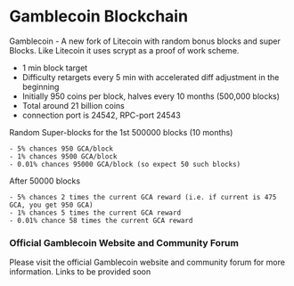# Gamblecoin Blockchain

Gamblecoin - A new fork of Litecoin with random bonus blocks and super Blocks. Like Litecoin it uses scrypt as a proof of work scheme.

   - 1 min block target
   - Difficulty retargets every 5 min with accelerated diff adjustment in the beginning
   - Initially 950 coins per block, halves every 10 months (500,000 blocks)
   - Total around 21 billion coins
   - connection port is 24542, RPC-port 24543


Random Super-blocks for the 1st 500000 blocks (10 months)

    
    - 5% chances 950 GCA/block
    - 1% chances 9500 GCA/block
    - 0.01% chances 95000 GCA/block (so expect 50 such blocks)


After 50000 blocks

    - 5% chances 2 times the current GCA reward (i.e. if current is 475 GCA, you get 950 GCA)
    - 1% chances 5 times the current GCA reward
    - 0.01% chance 58 times the current GCA reward


### Official Gamblecoin Website and Community Forum

Please visit the official Gamblecoin website and community forum for more information.
Links to be provided soon
